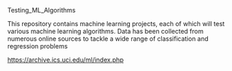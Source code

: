 Testing_ML_Algorithms

This repository contains machine learning projects, each of which will test various machine learning algorithms. Data has been collected from numerous online sources to tackle a wide range of classification and regression problems

https://archive.ics.uci.edu/ml/index.php
